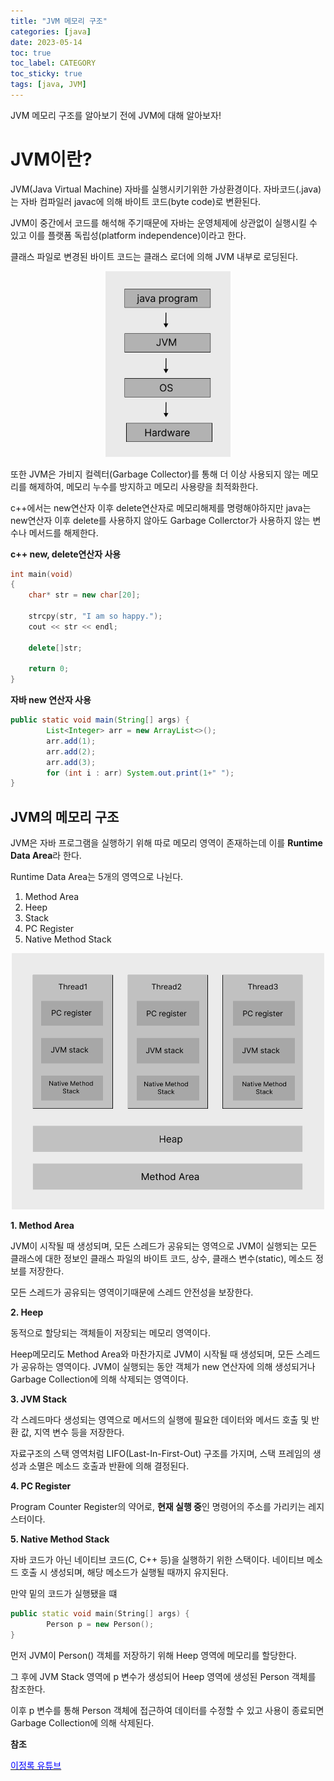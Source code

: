 ```yaml
---
title: "JVM 메모리 구조"
categories: [java]
date: 2023-05-14
toc: true
toc_label: CATEGORY
toc_sticky: true
tags: [java, JVM]
---
```


JVM 메모리 구조를 알아보기 전에 JVM에 대해 알아보자!

# JVM이란?

JVM(Java Virtual Machine) 자바를 실행시키기위한 가상환경이다. 자바코드(.java)는 자바 컴파일러 javac에 의해 바이트 코드(byte code)로 변환된다. 

JVM이 중간에서 코드를 해석해 주기때문에 자바는 운영체제에 상관없이 실행시킬 수 있고 이를 플랫폼 독립성(platform independence)이라고 한다.

클래스 파일로 변경된 바이트 코드는 클래스 로더에 의해 JVM 내부로 로딩된다.

<p align = "center"><img src='/../assets/images/posts/2023-05-14/1.svg' width="200"/></p>


또한 JVM은 가비지 컬렉터(Garbage Collector)를 통해 더 이상 사용되지 않는 메모리를 해제하여, 메모리 누수를 방지하고 메모리 사용량을 최적화한다. 

c++에서는 new연산자 이후 delete연산자로 메모리해제를 명령해야하지만 java는 new연산자 이후 delete를 사용하지 않아도 Garbage Collerctor가 사용하지 않는 변수나 메서드를 해제한다.

**c++ new, delete연산자 사용**

```cpp
int main(void)
{
    char* str = new char[20];

    strcpy(str, "I am so happy.");
    cout << str << endl;

    delete[]str;

    return 0;
}
```

**자바 new 연산자 사용**

```java
public static void main(String[] args) {
		List<Integer> arr = new ArrayList<>();		
		arr.add(1);
		arr.add(2);
		arr.add(3);
		for (int i : arr) System.out.print(1+" ");
}
```

## JVM의 메모리 구조

JVM은 자바 프로그램을 실행하기 위해 따로 메모리 영역이 존재하는데 이를 **Runtime Data Area**라 한다.

Runtime Data Area는 5개의 영역으로 나뉜다.

1. Method Area
2. Heep
3. Stack
4. PC Register
5. Native Method Stack


<p align = "center"><img src='/../assets/images/posts/2023-05-14/2.svg' width="500"/></p>


**1. Method Area**

JVM이 시작될 때 생성되며, 모든 스레드가 공유되는 영역으로 JVM이 실행되는 모든 클래스에 대한 정보인 클래스 파일의 바이트 코드, 상수, 클래스 변수(static), 메소드 정보를 저장한다.

모든 스레드가 공유되는 영역이기때문에 스레드 안전성을 보장한다.

**2. Heep**

동적으로 할당되는 객체들이 저장되는 메모리 영역이다. 

Heep메모리도 Method Area와 마찬가지로 JVM이 시작될 때 생성되며, 모든 스레드가 공유하는 영역이다. JVM이 실행되는 동안 객체가 new 연산자에 의해 생성되거나 Garbage Collection에 의해 삭제되는 영역이다.

**3. JVM Stack**

각 스레드마다 생성되는 영역으로 메서드의 실행에 필요한 데이터와 메서드 호출 및 반환 값, 지역 변수 등을 저장한다. 

자료구조의 스택 영역처럼 LIFO(Last-In-First-Out) 구조를 가지며, 스택 프레임의 생성과 소멸은 메소드 호출과 반환에 의해 결정된다.

**4. PC Register**

Program Counter Register의 약어로, **현재 실행 중**인 명령어의 주소를 가리키는 레지스터이다. 

**5. Native Method Stack**

자바 코드가 아닌 네이티브 코드(C, C++ 등)을 실행하기 위한 스택이다. 네이티브 메소드 호출 시 생성되며, 해당 메소드가 실행될 때까지 유지된다.

만약 밑의 코드가 실행됐을 떄

```cpp
public static void main(String[] args) {
		Person p = new Person();
}
```

먼저 JVM이 Person() 객체를 저장하기 위해 Heep 영역에 메모리를 할당한다. 

그 후에 JVM Stack 영역에 p 변수가 생성되어 Heep 영역에 생성된 Person 객체를 참조한다.

이후 p 변수를 통해 Person 객체에 접근하여 데이터를 수정할 수 있고 사용이 종료되면 Garbage Collection에 의해 삭제된다.




**참조**

 [<span style="color:blue">이정록 유튜브</span>](https://www.youtube.com/watch?v=AWXPnMDZ9I0&t=36s)